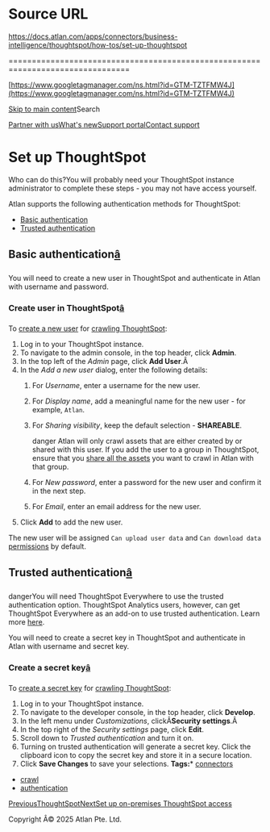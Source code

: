 # Source URL
https://docs.atlan.com/apps/connectors/business-intelligence/thoughtspot/how-tos/set-up-thoughtspot

================================================================================

<!--
canonical: https://docs.atlan.com/apps/connectors/business-intelligence/thoughtspot/how-tos/set-up-thoughtspot
link-alternate: https://docs.atlan.com/apps/connectors/business-intelligence/thoughtspot/how-tos/set-up-thoughtspot
meta-description: :::warning Who can do this? You will probably need your ThoughtSpot instance administrator to complete these steps - you may not have access yourself.
meta-docsearch:docusaurus_tag: docs-default-current
meta-docsearch:language: en
meta-docsearch:version: current
meta-docusaurus_locale: en
meta-docusaurus_tag: docs-default-current
meta-docusaurus_version: current
meta-generator: Docusaurus v3.8.1
meta-og-description: :::warning Who can do this? You will probably need your ThoughtSpot instance administrator to complete these steps - you may not have access yourself.
meta-og-locale: en
meta-og-title: Set up ThoughtSpot | Atlan Documentation
meta-og-url: https://docs.atlan.com/apps/connectors/business-intelligence/thoughtspot/how-tos/set-up-thoughtspot
meta-twitter:card: summary_large_image
meta-viewport: width=device-width,initial-scale=1
title: Set up ThoughtSpot | Atlan Documentation
-->

[https://www.googletagmanager.com/ns.html?id=GTM-TZTFMW4J](https://www.googletagmanager.com/ns.html?id=GTM-TZTFMW4J)

[Skip to main content](#__docusaurus_skipToContent_fallback)Search

[Partner with us](https://docs.google.com/forms/d/e/1FAIpQLScuAIhCm2GS7YFstrOjawbP8J7PUmOynQo7wI2yGCcCyEcVSw/viewform)[What's new](https://shipped.atlan.com/)[Support portal](https://atlan.zendesk.com/auth/v2/login/signin?return_to=https%3A%2F%2Fatlan.zendesk.com%2Fhc%2Fen-us&theme=hc&locale=en-us&brand_id=1900000425113&auth_origin=1900000425113%2Cfalse%2Ctrue)[Contact support](/support/submit-request)

Set up ThoughtSpot
==================

Who can do this?You will probably need your ThoughtSpot instance administrator to complete these steps \- you may not have access yourself.

Atlan supports the following authentication methods for ThoughtSpot:

* [Basic authentication](#basic-authentication)
* [Trusted authentication](#trusted-authentication)

Basic authentication[â](#basic-authentication "Direct link to Basic authentication")
--------------------------------------------------------------------------------------

You will need to create a new user in ThoughtSpot and authenticate in Atlan with username and password.

### Create user in ThoughtSpot[â](#create-user-in-thoughtspot "Direct link to Create user in ThoughtSpot")

To [create a new user](https://docs.thoughtspot.com/software/6.2/add-user#add-user) for [crawling ThoughtSpot](/apps/connectors/business-intelligence/thoughtspot/how-tos/crawl-thoughtspot):

1. Log in to your ThoughtSpot instance.
2. To navigate to the admin console, in the top header, click **Admin**.
3. In the top left of the *Admin* page, click **Add User**.Â
4. In the *Add a new user* dialog, enter the following details:
    1. For *Username*, enter a username for the new user.
    2. For *Display name*, add a meaningful name for the new user \- for example, `Atlan`.
    3. For *Sharing visibility*, keep the default selection \- **SHAREABLE**.
    
        danger Atlan will only crawl assets that are either created by or shared with this user. If you add the user to a group in ThoughtSpot, ensure that you [share all the assets](https://docs.thoughtspot.com/cloud/latest/sharing) you want to crawl in Atlan with that group.
    4. For *New password*, enter a password for the new user and confirm it in the next step.
    5. For *Email*, enter an email address for the new user.
5. Click **Add** to add the new user.

The new user will be assigned `Can upload user data` and `Can download data` [permissions](https://docs.thoughtspot.com/software/latest/groups-privileges#privileges-and-groups) by default.

Trusted authentication[â](#trusted-authentication "Direct link to Trusted authentication")
--------------------------------------------------------------------------------------------

dangerYou will need ThoughtSpot Everywhere to use the trusted authentication option. ThoughtSpot Analytics users, however, can get ThoughtSpot Everywhere as an add\-on to use trusted authentication. Learn more [here](https://www.thoughtspot.com/pricing).

You will need to create a secret key in ThoughtSpot and authenticate in Atlan with username and secret key.

### Create a secret key[â](#create-a-secret-key "Direct link to Create a secret key")

To [create a secret key](https://developers.thoughtspot.com/docs/?pageid=trusted-auth#trusted-auth-enable) for [crawling ThoughtSpot](/apps/connectors/business-intelligence/thoughtspot/how-tos/crawl-thoughtspot):

1. Log in to your ThoughtSpot instance.
2. To navigate to the developer console, in the top header, click **Develop**.
3. In the left menu under *Customizations*, clickÂ**Security settings**.Â
4. In the top right of the *Security settings* page, click **Edit**.
5. Scroll down to *Trusted authentication* and turn it on.
6. Turning on trusted authentication will generate a secret key. Click the clipboard icon to copy the secret key and store it in a secure location.
7. Click **Save Changes** to save your selections.
**Tags:*** [connectors](/tags/connectors)
* [crawl](/tags/crawl)
* [authentication](/tags/authentication)

[PreviousThoughtSpot](/apps/connectors/business-intelligence/thoughtspot)[NextSet up on\-premises ThoughtSpot access](/apps/connectors/business-intelligence/thoughtspot/how-tos/set-up-on-premises-thoughtspot-access)

Copyright Â© 2025 Atlan Pte. Ltd.

